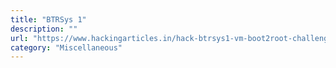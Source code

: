 ```yaml
---
title: "BTRSys 1"
description: ""
url: "https://www.hackingarticles.in/hack-btrsys1-vm-boot2root-challenge/"
category: "Miscellaneous"
---
```

